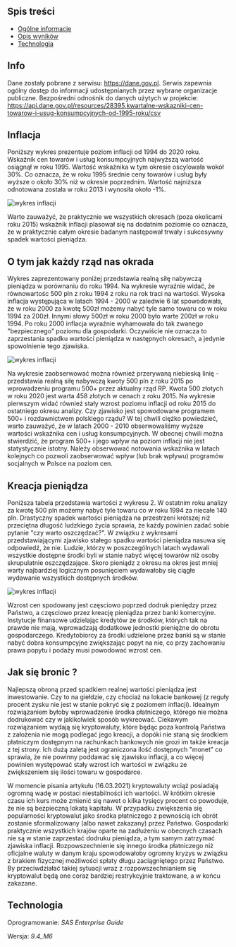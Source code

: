 ## Spis treści
* [Ogólne informacje](#Info)
* [Opis wyników](#Inflacja)
* [Technologia](#Technologia)

## Info

Dane zostały pobrane z serwisu: https://dane.gov.pl. Serwis zapewnia ogólny dostęp do informacji udostępnianych przez wybrane organizacje publiczne. Bezpośredni odnośnik do
danych użytych w projekcie: https://api.dane.gov.pl/resources/28395,kwartalne-wskazniki-cen-towarow-i-usug-konsumpcyjnych-od-1995-roku/csv

## Inflacja

Poniższy wykres prezentuje poziom inflacji od 1994 do 2020 roku. Wskaźnik cen towarów i usług konsumpcyjnych najwyższą wartość osiągnął w roku 1995. Wartość wskaźnika w tym 
okresie oscylowała wokół 30%. Co oznacza, że w roku 1995 średnie ceny towarów i usług były wyższe o około 30% niż w okresie poprzednim. Wartość najniższa odnotowana została 
w roku 2013 i wynosiła około -1%.

![wykres inflacji](https://github.com/WHHY100/SAS_INFLATION_POLAND/blob/main/img/Inflacja.jpg?raw=true)

Warto zauważyć, że praktycznie we wszystkich okresach (poza okolicami roku 2015) wskaźnik inflacji plasował się na dodatnim poziomie co oznacza, że w praktycznie całym okresie 
badanym następował trwały i sukcesywny spadek wartości pieniądza.

## O tym jak każdy rząd nas okrada

Wykres zaprezentowany poniżej przedstawia realną siłę nabywczą pieniądza w porównaniu do roku 1994. Na wykresie wyraźnie widać, że równowartośc 500 pln  z roku 1994 z roku na rok
traci na wartości. Wysoka inflacja występująca w latach 1994 - 2000 w zaledwie 6 lat spowodowała, że w roku 2000 za kwotę 500zł możemy nabyć tyle samo towaru co w roku 1994 za 
200zł. Innymi słowy 500zł w roku 2000 było warte 200zł w roku 1994. Po roku 2000 inflacja wyraźnie wyhamowała do tak zwanego "bezpiecznego" poziomu dla gospodarki. Oczywiście
nie oznacza to zaprzestania spadku wartości pieniądza w następnych okresach, a jedynie spowolnienie tego zjawiska.

![wykres inflacji](https://github.com/WHHY100/SAS_INFLATION_POLAND/blob/main/img/Realna_sila_nabywcza_pieniadza.jpg?raw=true)

Na wykresie zaobserwować można również przerywaną niebieską linię - przedstawia realną siłę nabywczą kwoty 500 pln z roku 2015 po wprowadzeniu programu 500+ przez aktualny rząd 
RP. Kwota 500 złotych w roku 2020 jest warta 458 złotych w cenach z roku 2015. Na wykresie pierwszym widać również stały wzrost poziomu 
inflacji od roku 2015 do ostatniego okresu analizy. Czy zjawisko jest spowodowane programem 500+ i rozdawnictwem polskiego rządu? W tej chwili ciężko powiedzieć, 
warto zauważyć, że w latach 2000 - 2010 obserwowaliśmy wyższe wartości wskaźnika cen i usług konsumpcyjnych. W obecnej chwili można stwierdzić, że program 500+ i 
jego wpływ na poziom inflacji nie jest statystycznie istotny. Należy obserwować notowania wskaźnika w latach kolejnych co pozwoli zaobserwować wpływ (lub brak wpływu) 
programów socjalnych w Polsce na poziom cen.

## Kreacja pieniądza

Poniższa tabela przedstawia wartości z wykresu 2. W ostatnim roku analizy za kwotę 500 pln możemy nabyć tyle towaru co w roku 1994 za niecałe 140 pln. Drastyczny spadek 
wartości pieniądza na przestrzeni krótszej niż przeciętna długość ludzkiego życia sprawia, że każdy powinien zadać sobie pytanie "czy warto oszczędzać?". W związku z 
wykresami przedstawiającymi zjawisko stałego spadku wartości pieniądza nasuwa się odpowiedź, że nie. Ludzie, którzy w poszczególnych latach wydawali wszystkie dostępne środki
byli w stanie nabyć więcej towarów niż osoby skrupulatnie oszczędzające. Skoro pieniądz z okresu na okres jest mniej warty najbardziej logicznym posunięciem wydawałoby się
ciągłe wydawanie wszystkich dostępnych środków. 

![wykres inflacji](https://github.com/WHHY100/SAS_INFLATION_POLAND/blob/main/img/Tabela_wartosc_pieniadza.jpg?raw=true)

Wzrost cen spodowany jest częsciowo poprzed dodruk pieniędzy przez Państwo, a częsciowo przez kreację pieniądza przez banki 
komercyjne. Instytucje finansowe udzielając kredytów ze środków, których tak na prawde nie mają, wprowadzają dodatkowe jednostki pieniężne do obrotu gospodarczego.
Kredytobiorcy za środki udzielone przez banki są w stanie nabyć dobra konsumpcyjne zwiększając popyt na nie, co przy zachowaniu prawa popytu i podaży musi powodować 
wzrost cen.

## Jak się bronic ?

Najlepszą obroną przed spadkiem realnej wartości pieniądza jest inwestowanie. Czy to na giełdzie, czy chociaż na lokacie bankowej (z reguły procent zysku nie jest w stanie
pokryć się z poziomem inflacji). Idealnym rozwiązaniem byłoby wprowadzenie środka płatniczego, którego nie można dodrukować czy w jakikolwiek sposób wykreować. Ciekawym rozwiązaniem
wydają się kryptowaluty, które będąc poza kontrolą Państwa z założenia nie mogą podlegać jego kreacji, a dopóki nie staną się środkiem płatniczym dostępnym na rachunkach
bankowych nie grozi im także kreacja z tej strony. Ich dużą zaletą jest ograniczona ilość dostępnych "monet" co sprawia, że nie powinny poddawać się zjawisku inflacji, a co więcej
powinien występować stały wzrost ich wartości w związku ze zwiększeniem się ilości towaru w gospodarce.

W momencie pisania artykułu (16.03.2021) kryptowaluty wciąż posiadają ogromną wadę w postaci niestabilności ich wartości. W krótkim okresie czasu ich kurs może zmienić się
nawet o kilka tysięcy procent co powoduje, że nie są bezpieczną lokatą kapitału. W przypadku zwiększenia się popularności
kryptowalut jako środka płatniczego z pewnością ich obrót zostanie sformalizowany (albo nawet zakazany) przez Państwo. Gospodarki praktycznie wszystkich krajów oparte na zadłużeniu w obecnych
czasach nie są w stanie zaprzestać dodruku pieniądza, a tym samym zatrzymać zjawiska inflacji. Rozpowszechnienie się innego środka płatniczego niż oficjalne waluty
w danym kraju spowodowałoby ogromny kryzys w związku z brakiem fizycznej możliwości spłaty długu zaciągniętego przez Państwo. By przeciwdziałać takiej sytuacji wraz z 
rozpowszechnianiem się kryptowalut będą one coraz bardziej restrykcyjnie traktowane, a w końcu zakazane.

## Technologia

Oprogramowanie: *SAS Enterprise Guide*

Wersja: *9.4_M6*
